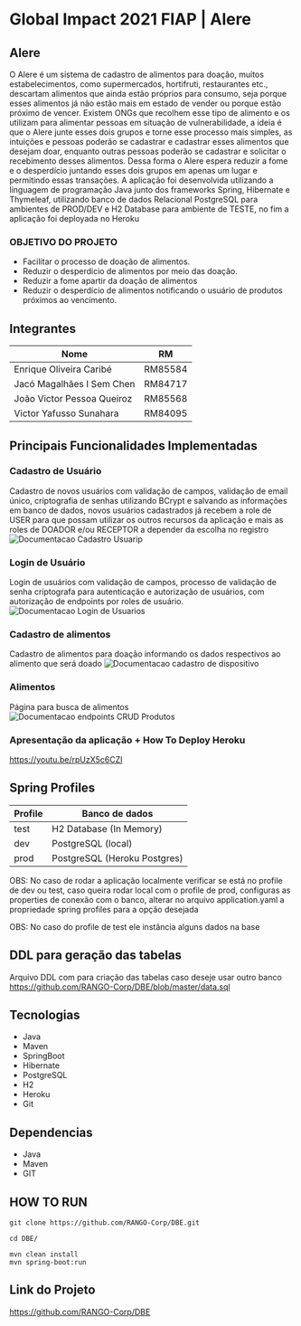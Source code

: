 
# Global Impact 2021 FIAP | Alere

## Alere
O Alere é um sistema de cadastro de alimentos para doação, muitos
estabelecimentos, como supermercados, hortifruti, restaurantes etc.,
descartam alimentos que ainda estão próprios para consumo, seja porque
esses alimentos já não estão mais em estado de vender ou porque estão
próximo de vencer. Existem ONGs que recolhem esse tipo de alimento e os
utilizam para alimentar pessoas em situação de vulnerabilidade, a ideia é
que o Alere junte esses dois grupos e torne esse processo mais simples, as
intuições e pessoas poderão se cadastrar e cadastrar esses alimentos que
desejam doar, enquanto outras pessoas poderão se cadastrar e solicitar o
recebimento desses alimentos. Dessa forma o Alere espera reduzir a fome
e o desperdício juntando esses dois grupos em apenas um lugar e
permitindo essas transações. A aplicação foi desenvolvida utilizando a
linguagem de programação Java junto dos frameworks Spring, Hibernate e
Thymeleaf, utilizando banco de dados Relacional PostgreSQL para
ambientes de PROD/DEV e H2 Database para ambiente de TESTE, no fim a
aplicação foi deployada no Heroku

### OBJETIVO DO PROJETO
- Facilitar o processo de doação de alimentos.
- Reduzir o desperdicio de alimentos por meio das doação.
- Reduzir a fome apartir da doação de alimentos
- Reduzir o desperdício de alimentos notificando o usuário de produtos
  próximos ao vencimento.


## Integrantes
Nome | RM
----|-----
Enrique Oliveira Caribé | RM85584
Jacó Magalhães I Sem Chen | RM84717
João Victor Pessoa Queiroz | RM85568
Victor Yafusso Sunahara | RM84095

## Principais Funcionalidades Implementadas
### Cadastro de Usuário
Cadastro de novos usuários com validação de campos, validação de email único, criptografia de senhas utilizando BCrypt e salvando as informações em banco de dados, novos usuários cadastrados já recebem a role de USER para que possam utilizar os outros recursos da aplicação e mais as roles de DOADOR e/ou RECEPTOR a depender da escolha no registro 
![Documentacao Cadastro Usuarip](https://media.discordapp.net/attachments/905952462400262159/911412775597772861/unknown.png?width=1317&height=670)

### Login de Usuário
Login de usuários com validação de campos, processo de validação de senha criptografa para autenticação e autorização de usuários, com autorização de endpoints por roles de usuário.
![Documentacao Login de Usuarios](https://media.discordapp.net/attachments/905952462400262159/911413508145573918/unknown.png?width=1440&height=663)

### Cadastro de alimentos
Cadastro de alimentos para doação informando os dados respectivos ao alimento que será doado
![Documentacao cadastro de dispositivo](https://media.discordapp.net/attachments/905952462400262159/911414229364535336/unknown.png?width=1421&height=670)

### Alimentos
Página para busca de alimentos
![Documentacao endpoints CRUD Produtos](https://media.discordapp.net/attachments/905952462400262159/911414579282714674/unknown.png?width=1146&height=670)


### Apresentação da aplicação + How To Deploy Heroku
https://youtu.be/rpUzX5c6CZI

## Spring Profiles
Profile | Banco de dados
---|---
test | H2 Database (In Memory)
dev | PostgreSQL (local)
prod | PostgreSQL (Heroku Postgres)

OBS: No caso de rodar a aplicação localmente verificar se está no profile de dev ou test, caso queira rodar local com o profile de prod, configuras as properties de conexão com o banco, alterar no arquivo application.yaml a propriedade spring profiles para a opção desejada

OBS: No caso do profile de test ele instância alguns dados na base

## DDL para geração das tabelas
Arquivo DDL com para criação das tabelas caso deseje usar outro banco
https://github.com/RANGO-Corp/DBE/blob/master/data.sql

## Tecnologias
- Java
- Maven
- SpringBoot
- Hibernate
- PostgreSQL
- H2
- Heroku
- Git

## Dependencias
- Java
- Maven
- GIT

## HOW TO RUN
    git clone https://github.com/RANGO-Corp/DBE.git

    cd DBE/

    mvn clean install
    mvn spring-boot:run


## Link do Projeto
https://github.com/RANGO-Corp/DBE

